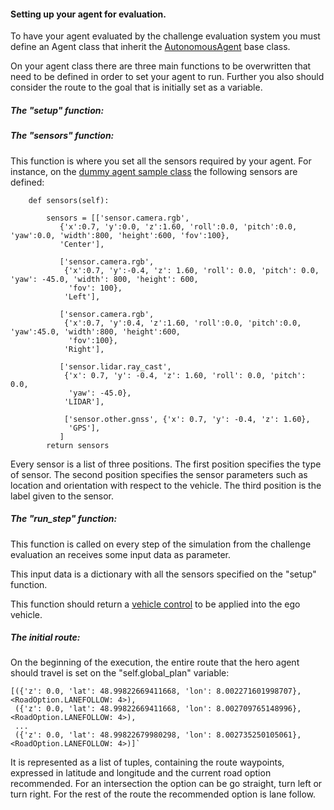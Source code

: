 #### Setting up your agent for evaluation.

To have your agent evaluated by the challenge evaluation system 
you must define an Agent class that inherit the 
[AutonomousAgent](../srunner/challenge/agents/autonomous_agent.py) base class.

On your agent class there are three main functions to be overwritten
that need to be defined in order to set your agent to run.
Further you also should consider the route to the goal that is
initially set as a variable.


##### The "setup" function:


##### The "sensors" function:

This function is where you set all the sensors required by your agent.
For instance, on the [dummy agent sample class](../srunner/challenge/agents/DummyAgent.py) the following sensors are defined:

```
    def sensors(self):
        
        sensors = [['sensor.camera.rgb',
           {'x':0.7, 'y':0.0, 'z':1.60, 'roll':0.0, 'pitch':0.0, 'yaw':0.0, 'width':800, 'height':600, 'fov':100},
           'Center'],

           ['sensor.camera.rgb',
            {'x':0.7, 'y':-0.4, 'z': 1.60, 'roll': 0.0, 'pitch': 0.0, 'yaw': -45.0, 'width': 800, 'height': 600,
             'fov': 100},
            'Left'],

           ['sensor.camera.rgb',
            {'x':0.7, 'y':0.4, 'z':1.60, 'roll':0.0, 'pitch':0.0, 'yaw':45.0, 'width':800, 'height':600,
             'fov':100},
            'Right'],

           ['sensor.lidar.ray_cast',
            {'x': 0.7, 'y': -0.4, 'z': 1.60, 'roll': 0.0, 'pitch': 0.0,
             'yaw': -45.0},
            'LIDAR'],

            ['sensor.other.gnss', {'x': 0.7, 'y': -0.4, 'z': 1.60},
             'GPS'],
           ]
        return sensors
```

Every sensor is a list of three positions.
The first position specifies the type of sensor. 
The second position specifies the sensor parameters
 such as location and orientation with respect to the vehicle.
 The third position is the label given to  the sensor.



##### The "run_step" function:

This function is called on every step of the simulation from the challenge evaluation
an receives some input data as parameter.

This input data is a dictionary with all the sensors specified on the "setup" function.

This function should return a [vehicle control](https://carla.readthedocs.io/en/latest/python_api_tutorial/#vehicles)
 to be applied into the ego vehicle.




##### The initial route:

On the beginning of the execution, the entire route that the hero agent
should travel is set on  the "self.global_plan" variable:

```
[({'z': 0.0, 'lat': 48.99822669411668, 'lon': 8.002271601998707}, <RoadOption.LANEFOLLOW: 4>), 
 ({'z': 0.0, 'lat': 48.99822669411668, 'lon': 8.002709765148996}, <RoadOption.LANEFOLLOW: 4>),
 ... 
 ({'z': 0.0, 'lat': 48.99822679980298, 'lon': 8.002735250105061}, <RoadOption.LANEFOLLOW: 4>)]`
 ```
 
 It is represented as a list of tuples, containing the route waypoints, expressed in latitude
 and longitude and the current road option recommended. For an intersection the option can
 be go straight, turn left or turn right. For the rest of the route the recommended option
 is lane follow.